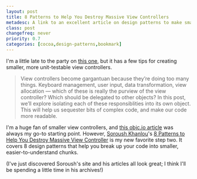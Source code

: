 ```yaml
---
layout: post
title: 8 Patterns to Help You Destroy Massive View Controllers
metadesc: A link to an excellent article on design patterns to make smaller, more testable UIViewControllers.
class: post
changefreq: never
priority: 0.7
categories: [cocoa,design-patterns,bookmark]
---
```


I'm a little late to the party on [this one](http://khanlou.com/2014/09/8-patterns-to-help-you-destroy-massive-view-controller/), but it has a few tips for creating smaller, more unit-testable view controllers.

> View controllers become gargantuan because they’re doing too many things. Keyboard management, user input, data transformation, view allocation — which of these is really the purview of the view controller? Which should be delegated to other objects? In this post, we’ll explore isolating each of these responsiblities into its own object. This will help us sequester bits of complex code, and make our code more readable.

I'm a huge fan of smaller view controllers, and [this objc.io article](http://www.objc.io/issue-1/lighter-view-controllers.html) was always my go-to starting point.  However, [Soroush Khanlou](http://khanlou.com/)'s [8 Patterns to Help You Destroy Massive View Controller](http://khanlou.com/2014/09/8-patterns-to-help-you-destroy-massive-view-controller/) is my new favorite step two.  It covers 8 design patterns that help you break up your code into smaller, easier-to-understand chunks.

(I've just discovered Soroush's site and his articles all look great; I think I'll be spending a little time in his archives!)